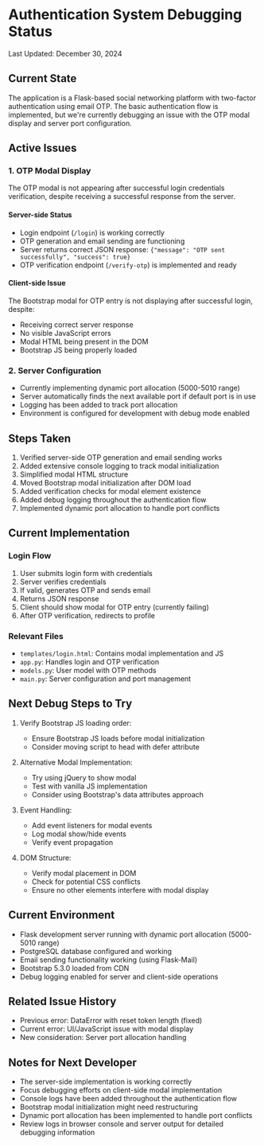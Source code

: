 # Authentication System Debugging Status
Last Updated: December 30, 2024

## Current State
The application is a Flask-based social networking platform with two-factor authentication using email OTP. The basic authentication flow is implemented, but we're currently debugging an issue with the OTP modal display and server port configuration.

## Active Issues

### 1. OTP Modal Display
The OTP modal is not appearing after successful login credentials verification, despite receiving a successful response from the server.

#### Server-side Status
- Login endpoint (`/login`) is working correctly
- OTP generation and email sending are functioning
- Server returns correct JSON response: `{"message": "OTP sent successfully", "success": true}`
- OTP verification endpoint (`/verify-otp`) is implemented and ready

#### Client-side Issue
The Bootstrap modal for OTP entry is not displaying after successful login, despite:
- Receiving correct server response
- No visible JavaScript errors
- Modal HTML being present in the DOM
- Bootstrap JS being properly loaded

### 2. Server Configuration
- Currently implementing dynamic port allocation (5000-5010 range)
- Server automatically finds the next available port if default port is in use
- Logging has been added to track port allocation
- Environment is configured for development with debug mode enabled

## Steps Taken
1. Verified server-side OTP generation and email sending works
2. Added extensive console logging to track modal initialization
3. Simplified modal HTML structure
4. Moved Bootstrap modal initialization after DOM load
5. Added verification checks for modal element existence
6. Added debug logging throughout the authentication flow
7. Implemented dynamic port allocation to handle port conflicts

## Current Implementation

### Login Flow
1. User submits login form with credentials
2. Server verifies credentials
3. If valid, generates OTP and sends email
4. Returns JSON response
5. Client should show modal for OTP entry (currently failing)
6. After OTP verification, redirects to profile

### Relevant Files
- `templates/login.html`: Contains modal implementation and JS
- `app.py`: Handles login and OTP verification
- `models.py`: User model with OTP methods
- `main.py`: Server configuration and port management

## Next Debug Steps to Try
1. Verify Bootstrap JS loading order:
   - Ensure Bootstrap JS loads before modal initialization
   - Consider moving script to head with defer attribute

2. Alternative Modal Implementation:
   - Try using jQuery to show modal
   - Test with vanilla JS implementation
   - Consider using Bootstrap's data attributes approach

3. Event Handling:
   - Add event listeners for modal events
   - Log modal show/hide events
   - Verify event propagation

4. DOM Structure:
   - Verify modal placement in DOM
   - Check for potential CSS conflicts
   - Ensure no other elements interfere with modal display

## Current Environment
- Flask development server running with dynamic port allocation (5000-5010 range)
- PostgreSQL database configured and working
- Email sending functionality working (using Flask-Mail)
- Bootstrap 5.3.0 loaded from CDN
- Debug logging enabled for server and client-side operations

## Related Issue History
- Previous error: DataError with reset token length (fixed)
- Current error: UI/JavaScript issue with modal display
- New consideration: Server port allocation handling

## Notes for Next Developer
- The server-side implementation is working correctly
- Focus debugging efforts on client-side modal implementation
- Console logs have been added throughout the authentication flow
- Bootstrap modal initialization might need restructuring
- Dynamic port allocation has been implemented to handle port conflicts
- Review logs in browser console and server output for detailed debugging information